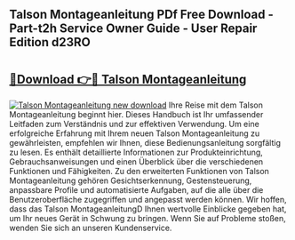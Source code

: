 ## Talson Montageanleitung PDf Free Download - Part-t2h Service Owner Guide - User Repair Edition d23RO

# <h2><a href="http://df8al7.blite.top/?on=Talson+Montageanleitung">🔗Download 👉🔴 Talson Montageanleitung</a></h2>

[![Talson Montageanleitung new download](https://i.imgur.com/lujVjoI.png)](http://df8al7.blite.top/?on=Talson+Montageanleitung)
Ihre Reise mit dem Talson Montageanleitung beginnt hier. Dieses Handbuch ist Ihr umfassender Leitfaden zum Verständnis und zur effektiven Verwendung. Um eine erfolgreiche Erfahrung mit Ihrem neuen Talson Montageanleitung zu gewährleisten, empfehlen wir Ihnen, diese Bedienungsanleitung sorgfältig zu lesen. Es enthält detaillierte Informationen zur Produkteinrichtung, Gebrauchsanweisungen und einen Überblick über die verschiedenen Funktionen und Fähigkeiten. Zu den erweiterten Funktionen von Talson Montageanleitung gehören Gesichtserkennung, Gestensteuerung, anpassbare Profile und automatisierte Aufgaben, auf die alle über die Benutzeroberfläche zugegriffen und angepasst werden können. Wir hoffen, dass das Talson MontageanleitungD Ihnen wertvolle Einblicke gegeben hat, um Ihr neues Gerät in Schwung zu bringen. Wenn Sie auf Probleme stoßen, wenden Sie sich an unseren Kundenservice.
